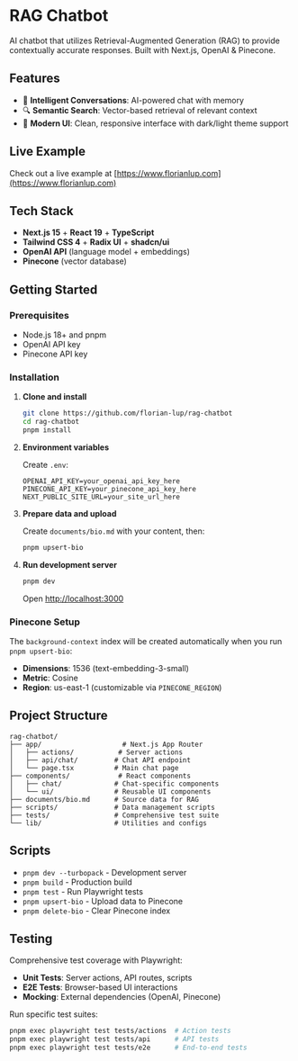 # RAG Chatbot

AI chatbot that utilizes Retrieval-Augmented Generation (RAG) to provide
contextually accurate responses. Built with Next.js, OpenAI & Pinecone.

## Features

- 🤖 **Intelligent Conversations**: AI-powered chat with memory
- 🔍 **Semantic Search**: Vector-based retrieval of relevant context
- 🎨 **Modern UI**: Clean, responsive interface with dark/light theme support

## Live Example

Check out a live example at
[https://www.florianlup.com](https://www.florianlup.com)

## Tech Stack

- **Next.js 15** + **React 19** + **TypeScript**
- **Tailwind CSS 4** + **Radix UI** + **shadcn/ui**
- **OpenAI API** (language model + embeddings)
- **Pinecone** (vector database)

## Getting Started

### Prerequisites

- Node.js 18+ and pnpm
- OpenAI API key
- Pinecone API key

### Installation

1. **Clone and install**

   ```bash
   git clone https://github.com/florian-lup/rag-chatbot
   cd rag-chatbot
   pnpm install
   ```

2. **Environment variables**

   Create `.env`:

   ```env
   OPENAI_API_KEY=your_openai_api_key_here
   PINECONE_API_KEY=your_pinecone_api_key_here
   NEXT_PUBLIC_SITE_URL=your_site_url_here
   ```

3. **Prepare data and upload**

   Create `documents/bio.md` with your content, then:

   ```bash
   pnpm upsert-bio
   ```

4. **Run development server**

   ```bash
   pnpm dev
   ```

   Open [http://localhost:3000](http://localhost:3000)

### Pinecone Setup

The `background-context` index will be created automatically when you run
`pnpm upsert-bio`:

- **Dimensions**: 1536 (text-embedding-3-small)
- **Metric**: Cosine
- **Region**: us-east-1 (customizable via `PINECONE_REGION`)

## Project Structure

```
rag-chatbot/
├── app/                    # Next.js App Router
│   ├── actions/           # Server actions
│   ├── api/chat/         # Chat API endpoint
│   └── page.tsx          # Main chat page
├── components/            # React components
│   ├── chat/             # Chat-specific components
│   └── ui/               # Reusable UI components
├── documents/bio.md      # Source data for RAG
├── scripts/              # Data management scripts
├── tests/                # Comprehensive test suite
└── lib/                  # Utilities and configs
```

## Scripts

- `pnpm dev --turbopack` - Development server
- `pnpm build` - Production build
- `pnpm test` - Run Playwright tests
- `pnpm upsert-bio` - Upload data to Pinecone
- `pnpm delete-bio` - Clear Pinecone index

## Testing

Comprehensive test coverage with Playwright:

- **Unit Tests**: Server actions, API routes, scripts
- **E2E Tests**: Browser-based UI interactions
- **Mocking**: External dependencies (OpenAI, Pinecone)

Run specific test suites:

```bash
pnpm exec playwright test tests/actions  # Action tests
pnpm exec playwright test tests/api      # API tests
pnpm exec playwright test tests/e2e      # End-to-end tests
```
